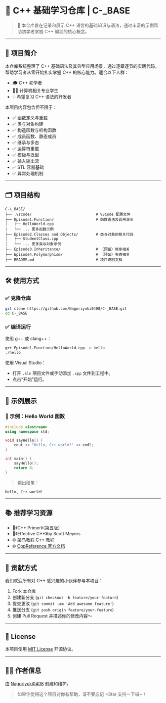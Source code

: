 # 📘 C++ 基础学习仓库 | C-_BASE

> 🌸 本仓库旨在记录和展示 C++ 语言的基础知识与语法，通过丰富的示例帮助初学者掌握 C++ 编程的核心概念。

---

## 🧠 项目简介

本仓库系统整理了 C++ 基础语法及其典型应用场景，通过逐章逐节的实践代码，帮助学习者从零开始扎实掌握 C++ 的核心能力。适合以下人群：

- 🎓 C++ 初学者
- 🧑‍💻 计算机相关专业学生
- 💡 希望复习 C++ 语法的开发者

本项目内容包含但不限于：

- ✅ 函数定义与重载
- ✅ 类与对象构建
- ✅ 构造函数与析构函数
- ✅ 成员函数、静态成员
- ✅ 继承与多态
- ✅ 运算符重载
- ✅ 模板与泛型
- ✅ 输入输出流
- ✅ STL 容器基础
- ✅ 异常处理机制

---

## 🗂️ 项目结构


```
C-\_BASE/
├── .vscode/                             # VSCode 配置文件
├── Episode1.Function/                   # 函数语法及调用演示
│   ├── HelloWorld.cpp
│   └── ... 更多函数示例
├── Episode2.Classes and Objects/        # 类与对象的相关代码
│   ├── StudentClass.cpp
│   └── ... 更多类与对象示例
├── Episode3.Inheritance/                # （预留）继承相关
├── Episode4.Polymorphism/               # （预留）多态相关
├── README.md                            # 项目说明文档

```

---

## 🛠️ 使用方式

### ✅ 克隆仓库

```bash
git clone https://github.com/Nagoriyuki0408/C-_BASE.git
cd C-_BASE
````

### ✅ 编译运行

使用 g++ 或 clang++：

```bash
g++ Episode1.Function/HelloWorld.cpp -o hello
./hello
```

使用 Visual Studio：

* 打开 `.sln` 项目文件或手动添加 `.cpp` 文件到工程中。
* 点击“开始”运行。

---

## 🌟 示例展示

### 🧩 示例：Hello World 函数

```cpp
#include <iostream>
using namespace std;

void sayHello() {
    cout << "Hello, C++ world!" << endl;
}

int main() {
    sayHello();
    return 0;
}
```

> 输出结果：

```
Hello, C++ world!
```

---

## 📚 推荐学习资源

* 📘《C++ Primer》（第五版）
* 📗《Effective C++》by Scott Meyers
* 🌐 [菜鸟教程 C++ 教程](https://www.runoob.com/cplusplus/cpp-tutorial.html)
* 🌐 [CppReference 官方文档](https://en.cppreference.com/)

---

## 🤝 贡献方式

我们欢迎所有对 C++ 感兴趣的小伙伴参与本项目：

1. Fork 本仓库
2. 创建新分支 (`git checkout -b feature/your-feature`)
3. 提交更改 (`git commit -am 'Add awesome feature'`)
4. 推送分支 (`git push origin feature/your-feature`)
5. 创建 Pull Request 并描述你的修改内容～

---

## 📄 License

本项目使用 [MIT License](LICENSE) 开源协议。

---

## 👩‍💻 作者信息

由 [Nagoriyuki0408](https://github.com/Nagoriyuki0408) 创建和维护。

> 如果你觉得这个项目对你有帮助，请不要忘记 ⭐Star 支持一下喵\~！

